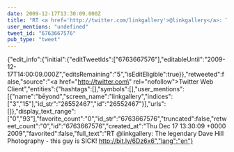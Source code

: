 ```yaml
---
date: 2009-12-17T13:30:09.000Z
title: "RT <a href='http://twitter.com/linkgallery'>@linkgallery</a>: The legendary Dave Hill Photography - this guy is SICK! http://bit.ly/6Dz6x6″"
user_mentions: "undefined"
tweet_id: "6763667576"
pub_type: "tweet"
---
```

{"edit_info":{"initial":{"editTweetIds":["6763667576"],"editableUntil":"2009-12-17T14:00:09.000Z","editsRemaining":"5","isEditEligible":true}},"retweeted":false,"source":"<a href=\"http://twitter.com\" rel=\"nofollow\">Twitter Web Client</a>","entities":{"hashtags":[],"symbols":[],"user_mentions":[{"name":"bēyond","screen_name":"linkgallery","indices":["3","15"],"id_str":"26552467","id":"26552467"}],"urls":[]},"display_text_range":["0","93"],"favorite_count":"0","id_str":"6763667576","truncated":false,"retweet_count":"0","id":"6763667576","created_at":"Thu Dec 17 13:30:09 +0000 2009","favorited":false,"full_text":"RT @linkgallery: The legendary Dave Hill Photography - this guy is SICK! http://bit.ly/6Dz6x6","lang":"en"}
